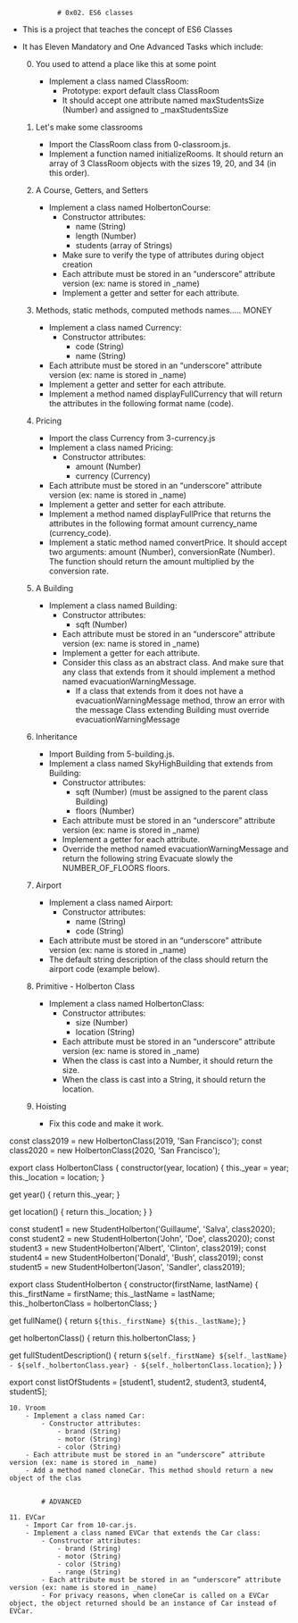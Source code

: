                 # 0x02. ES6 classes

- This is a project that teaches the concept of ES6 Classes
- It has Eleven Mandatory and One Advanced Tasks which include:
    
    0. You used to attend a place like this at some point
        - Implement a class named ClassRoom:
            - Prototype: export default class ClassRoom
            - It should accept one attribute named maxStudentsSize (Number) and assigned to _maxStudentsSize

    1. Let's make some classrooms
        - Import the ClassRoom class from 0-classroom.js.
        - Implement a function named initializeRooms. It should return an array of 3 ClassRoom objects with the sizes 19, 20, and 34 (in this order).

    2. A Course, Getters, and Setters
        - Implement a class named HolbertonCourse:
            - Constructor attributes:
                - name (String)
                - length (Number)
                - students (array of Strings)
            - Make sure to verify the type of attributes during object creation
            - Each attribute must be stored in an “underscore” attribute version (ex: name is stored in _name)
            - Implement a getter and setter for each attribute.

    3. Methods, static methods, computed methods names..... MONEY
        - Implement a class named Currency:
            - Constructor attributes:
                - code (String)
                - name (String)
        - Each attribute must be stored in an “underscore” attribute version (ex: name is stored in _name)
        - Implement a getter and setter for each attribute.
        - Implement a method named displayFullCurrency that will return the attributes in the following format name (code).

    4. Pricing
        - Import the class Currency from 3-currency.js
        - Implement a class named Pricing:
            - Constructor attributes:
                - amount (Number)
                - currency (Currency)
        - Each attribute must be stored in an “underscore” attribute version (ex: name is stored in _name)
        - Implement a getter and setter for each attribute.
        - Implement a method named displayFullPrice that returns the attributes in the following format amount currency_name (currency_code).
        - Implement a static method named convertPrice. It should accept two arguments: amount (Number), conversionRate (Number). The function should return the amount multiplied by the conversion rate.

    5. A Building
        - Implement a class named Building:
            - Constructor attributes:
                - sqft (Number)
            - Each attribute must be stored in an “underscore” attribute version (ex: name is stored in _name)
            - Implement a getter for each attribute.
            - Consider this class as an abstract class. And make sure that any class that extends from it should implement a method named evacuationWarningMessage.
                - If a class that extends from it does not have a evacuationWarningMessage method, throw an error with the message Class extending Building must override evacuationWarningMessage

    6. Inheritance
        - Import Building from 5-building.js.
        - Implement a class named SkyHighBuilding that extends from Building:
            - Constructor attributes:
                - sqft (Number) (must be assigned to the parent class Building)
                - floors (Number)
            - Each attribute must be stored in an “underscore” attribute version (ex: name is stored in _name)
            - Implement a getter for each attribute.
            - Override the method named evacuationWarningMessage and return the following string Evacuate slowly the NUMBER_OF_FLOORS floors.

    7. Airport
        - Implement a class named Airport:
            - Constructor attributes:
                - name (String)
                - code (String)
        - Each attribute must be stored in an “underscore” attribute version (ex: name is stored in _name)
        - The default string description of the class should return the airport code (example below).

    8. Primitive - Holberton Class
        - Implement a class named HolbertonClass:
            - Constructor attributes:
                - size (Number)
                - location (String)
            - Each attribute must be stored in an “underscore” attribute version (ex: name is stored in _name)
            - When the class is cast into a Number, it should return the size.
            - When the class is cast into a String, it should return the location.

    9. Hoisting
        - Fix this code and make it work.

const class2019 = new HolbertonClass(2019, 'San Francisco');
const class2020 = new HolbertonClass(2020, 'San Francisco');

export class HolbertonClass {
  constructor(year, location) {
    this._year = year;
    this._location = location;
  }

  get year() {
    return this._year;
  }

  get location() {
    return this._location;
  }
}

const student1 = new StudentHolberton('Guillaume', 'Salva', class2020);
const student2 = new StudentHolberton('John', 'Doe', class2020);
const student3 = new StudentHolberton('Albert', 'Clinton', class2019);
const student4 = new StudentHolberton('Donald', 'Bush', class2019);
const student5 = new StudentHolberton('Jason', 'Sandler', class2019);

export class StudentHolberton {
  constructor(firstName, lastName) {
    this._firstName = firstName;
    this._lastName = lastName;
    this._holbertonClass = holbertonClass;
  }

  get fullName() {
    return `${this._firstName} ${this._lastName}`;
  }

  get holbertonClass() {
    return this.holbertonClass;
  }

  get fullStudentDescription() {
    return `${self._firstName} ${self._lastName} - ${self._holbertonClass.year} - ${self._holbertonClass.location}`;
  }
}


export const listOfStudents = [student1, student2, student3, student4, student5];

	10. Vroom
		- Implement a class named Car:
			- Constructor attributes:
				- brand (String)
				- motor (String)
				- color (String)
		- Each attribute must be stored in an “underscore” attribute version (ex: name is stored in _name)
		- Add a method named cloneCar. This method should return a new object of the clas


			# ADVANCED

	11. EVCar
		- Import Car from 10-car.js.
		- Implement a class named EVCar that extends the Car class:
			- Constructor attributes:
				- brand (String)
				- motor (String)
				- color (String)
				- range (String)
			- Each attribute must be stored in an “underscore” attribute version (ex: name is stored in _name)
			- For privacy reasons, when cloneCar is called on a EVCar object, the object returned should be an instance of Car instead of EVCar.
